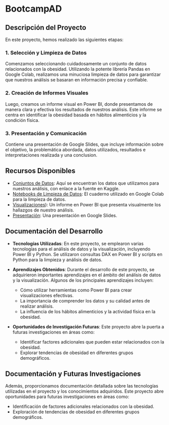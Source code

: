 # BootcampAD

## Descripción del Proyecto

En este proyecto, hemos realizado las siguientes etapas:

### 1. Selección y Limpieza de Datos

Comenzamos seleccionando cuidadosamente un conjunto de datos relacionados con la obesidad. Utilizando la potente librería Pandas en Google Colab, realizamos una minuciosa limpieza de datos para garantizar que nuestros análisis se basaran en información precisa y confiable.

### 2. Creación de Informes Visuales

Luego, creamos un informe visual en Power BI, donde presentamos de manera clara y efectiva los resultados de nuestros análisis. Este informe se centra en identificar la obesidad basada en hábitos alimenticios y la condición física.

### 3. Presentación y Comunicación

Contiene una presentación de Google Slides, que incluye información sobre el objetivo, la problemática abordada, datos utilizados, resultados e interpretaciones realizada y una conclusion.


## Recursos Disponibles

- [Conjuntos de Datos](https://www.kaggle.com/code/pmrich/obesitydataset-eda-data-prep-ml-hypertuning#About-the-Data): Aquí se encuentran los datos que utilizamos para nuestros análisis, con enlace a la fuente en Kaggle.
- [Notebooks de Limpieza de Datos](https://github.com/jgomez1305/BootcampAD/blob/main/scripts.ipynb): El cuaderno utilizado en Google Colab para la limpieza de datos.
- [Visualizaciones](https://app.powerbi.com/reportEmbed?reportId=84e215ca-f35c-48ec-bee2-c5fbfc990a82&autoAuth=true&ctid=2bac32fd-d9a2-40d9-a272-3a35920f5607)): Un informe en Power BI que presenta visualmente los hallazgos de nuestro análisis.
- [Presentación](https://docs.google.com/presentation/d/1NsUyo5E2PgmULSgXopyybw4zE7hvJ_yEgRsq_6uFtpo/edit#slide=id.g1e7bee4d601_0_194): Una presentación en Google Slides.


 ## Documentación del Desarrollo

- **Tecnologías Utilizadas**: En este proyecto, se emplearon varias tecnologías para el análisis de datos y la visualización, incluyendo Power BI y Python. Se utilizaron consultas DAX en Power BI y scripts en Python para la limpieza y análisis de datos.

- **Aprendizajes Obtenidos**: Durante el desarrollo de este proyecto, se adquirieron importantes aprendizajes en el ámbito del análisis de datos y la visualización. Algunos de los principales aprendizajes incluyen:
  
    - Cómo utilizar herramientas como Power BI para crear visualizaciones efectivas.
    - La importancia de comprender los datos y su calidad antes de realizar análisis.
    - La influencia de los hábitos alimenticios y la actividad física en la obesidad.

- **Oportunidades de Investigación Futuras**: Este proyecto abre la puerta a futuras investigaciones en áreas como:

    - Identificar factores adicionales que pueden estar relacionados con la obesidad.
    - Explorar tendencias de obesidad en diferentes grupos demográficos.
 

## Documentación y Futuras Investigaciones

Además, proporcionamos documentación detallada sobre las tecnologías utilizadas en el proyecto y los conocimientos adquiridos. Este proyecto abre oportunidades para futuras investigaciones en áreas como:

- Identificación de factores adicionales relacionados con la obesidad.
- Exploración de tendencias de obesidad en diferentes grupos demográficos.


